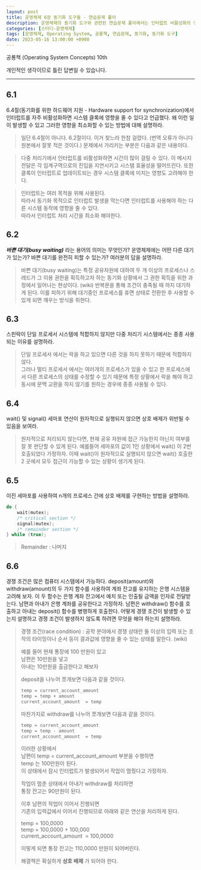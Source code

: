 ```yaml
---
layout: post
title: 운영체제 6장 동기화 도구들 - 연습문제 풀이
description: 운영체제의 동기화 도구와 관련된 연습문제 풀이에서는 인터럽트 비활성화의 영향, 바쁜 대기(busy waiting)의 정의 및 해결 방법, 스핀락의 적합성, 세마포의 원자적 실행 필요성, 이진 세마포를 통한 상호 배제 구현, 그리고 경쟁 조건(race condition)의 발생 원인과 해결책을 설명합니다. 이 내용은 운영체제 개념을 이해하고 동기화 문제를 해결하는 데 도움을 줍니다.
categories: [스터디-운영체제]
tags: [운영체제, Operating System, 공룡책, 연습문제, 동기화, 동기화 도구]
date: 2023-05-16 13:00:00 +0900
---
```


공룡책 (Operating System Concepts) 10th

개인적인 생각이므로 틀린 답변일 수 있습니다.

---

## 6.1

6.4절(동기화를 위한 하드웨어 지원 - Hardware support for synchronization)에서 인터럽트를 자주 비활성화하면 시스템 클록에 영향을 줄 수 있다고 언급했다. 왜 이런 일이 발생할 수 있고 그러한 영향을 최소화할 수 있는 방법에 대해 설명하라.

> 일단 6.4절이 아니다. 6.2절이다. 이거 찾느라 한참 걸렸다. (번역 오류가 아니다 원본에서 잘못 적은 것이다.)
> 문제에서 가리키는 부분은 다음과 같은 내용이다.

> 다중 처리기에서 인터럽트를 비활성화하면 시간이 많이 걸릴 수 있다. 이 메시지 전달은 각 임계구역으로의 진입을 지연시키고 시스템 효율성을 떨어뜨린다. 또한 클록이 인터럽트로 업데이트되는 경우 시스템 클록에 미치는 영향도 고려해야 한다.

> 인터럽트는 여러 목적을 위해 사용된다.  
> 따라서 동기화 목적으로 인터럽트 발생을 막는다면 인터럽트를 사용해야 하는 다른 시스템 동작에 영향을 줄 수 있다.  
> 따라서 인터럽트 처리 시간을 최소화 해야한다.

## **6.2**

**_바쁜 대기(busy waiting)_** 라는 용어의 의미는 무엇인가? 운영체제에는 어떤 다른 대기가 있는가? 바쁜 대기를 완전히 피할 수 있는가? 여러분의 답을 설명하라.

> 바쁜 대기(busy waiting)는 특정 공유자원에 대하여 두 개 이상의 프로세스나 스레드가 그 이용 권한을 획득하고자 하는 동기화 상황에서 그 권한 획득을 위한 과정에서 일어나는 현상이다. (wiki)
> 반복문을 통해 조건이 충족될 때 까지 대기하게 된다.
> 이를 피하기 위해 대기중인 프로세스를 휴면 상태로 전환한 후 사용할 수 있게 되면 깨우는 방식을 취한다.

## 6.3

스핀락이 단일 프로세서 시스템에 적합하지 않지만 다중 처리기 시스템에서는 종종 사용되는 이유를 설명하라.

> 단일 프로세서 에서는 락을 하고 있으면 다른 것을 하지 못하기 때문에 적합하지 않다.  
> 그러나 멀티 프로세서 에서는 여러개의 프로세스가 있을 수 있고 한 프로세스에서 다른 프로세스의 상태를 수정할 수 있기 때문에 특정 상황에서 락을 해야 하고 동시에 문맥 교환을 하지 않기를 원하는 경우에 종종 사용될 수 있다.

## 6.4

wait() 및 signal() 세마포 연산이 원자적으로 실행되지 않으면 상호 배제가 위반될 수 있음을 보여라.

> 원자적으로 처리되지 않는다면, 현재 공유 자원에 접근 가능한지 아닌지 여부를 잘 못 판단할 수 있게 된다.
> 예를들어 세마포의 값이 1인 상황에서 wait() 이 2번 호출되었다 가정하자.
> 이때 wait()이 원자적으로 실행되지 않으면 wait() 호출한 2 곳에서 모두 접근이 가능할 수 있는 상황이 생기게 된다.

## 6.5

이진 세마포를 사용하여 n개의 프로세스 간에 상호 배제를 구현하는 방법을 설명하라.

```c
do {
    wait(mutex);
    /* critical section */
    signal(mutex);
    /* remainder section */
} while (true);
```

> Remainder : 나머지

## 6.6

경쟁 조건은 많은 컴퓨터 시스템에서 가능하다. deposit(amount)와 withdraw(amount)의 두 가지 함수를 사용하여 계좌 잔고를 유지하는 은행 시스템을 고려해 보자. 이 두 함수는 은행 계좌 잔고에서 예치 또는 인출될 금액을 인자로 전달받는다. 남편과 아내가 은행 계좌를 공유한다고 가정하자. 남편은 withdraw() 함수를 호출하고 아내는 deposit() 함수를 병행하게 호출한다. 어떻게 경쟁 조건이 발생할 수 있는지 설명하고 경쟁 조건이 발생하지 않도록 하려면 무엇을 해야 하는지 설명하라.

> 경쟁 조건(race condition) : 공학 분야에서 경쟁 상태란 둘 이상의 입력 또는 조작의 타이밍이나 순서 등이 결과값에 영향을 줄 수 있는 상태를 말한다. (wiki)
>
> 예를 들어 현재 통장에 100 만원이 있고  
> 남편은 10만원을 넣고  
> 아내는 10만원을 출금한다고 해보자
>
> deposit을 나누어 쪼개보면 다음과 같을 것이다.
>
> ```c
> temp = current_account_amount
> temp = temp + amount
> current_account_amount  = temp
> ```
>
> 마찬가지로 withdraw를 나누어 쪼개보면 다음과 같을 것이다.
>
> ```c
> temp = current_account_amount
> temp = temp - amount
> current_account_amount  = temp
> ```
>
> 이러한 상황에서  
> 남편이 temp = current_account_amount 부분을 수행하면  
> temp 는 100만원이 된다.  
> 이 상태에서 잠시 인터럽트가 발생되어서 작업이 멈췄다고 가정하자.
>
> 작업이 멈춘 상태에서 아내가 withdraw를 처리하면  
> 통장 잔고는 90만원이 된다.
>
> 이후 남편의 작업이 이어서 진행되면  
> 기존의 입력값에서 이어서 진행되므로 아래와 같은 연산을 처리하게 된다.
>
> temp = 100,0000  
> temp = 100,0000 + 100,000  
> current_account_amount  = 100,0000
>
> 이렇게 되면 통장 잔고는 110,0000 만원이 되어버린다.
>
> 해결책은 확실하게 **상호 배제** 가 되어야 한다.
